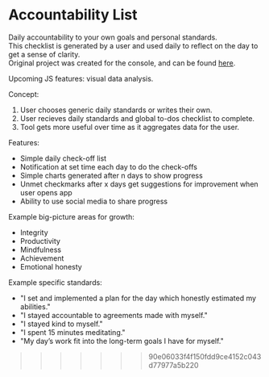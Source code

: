# Accountability List

Daily accountability to your own goals and personal standards.   
This checklist is generated by a user and used daily to reflect on the day to get a sense of clarity.   
Original project was created for the console, and can be found [here](https://github.com/mindplace/nifty_things/tree/master/Accountability_checklist).

Upcoming JS features: visual data analysis.

Concept:  
1. User chooses generic daily standards or writes their own.  
2. User recieves daily standards and global to-dos checklist to complete.  
3. Tool gets more useful over time as it aggregates data for the user.  

Features:
- Simple daily check-off list
- Notification at set time each day to do the check-offs
- Simple charts generated after n days to show progress
- Unmet checkmarks after x days get suggestions for improvement when user opens app
- Ability to use social media to share progress

Example big-picture areas for growth:
- Integrity
- Productivity
- Mindfulness
- Achievement
- Emotional honesty

Example specific standards:
- "I set and implemented a plan for the day which honestly estimated my abilities."
- "I stayed accountable to agreements made with myself."
- "I stayed kind to myself."
- "I spent 15 minutes meditating."
- "My day’s work fit into the long-term goals I have for myself."
>>>>>>> 90e06033f4f150fdd9ce4152c043d77977a5b220
